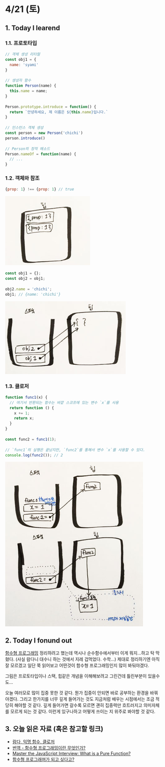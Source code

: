 # 4/21 (토)

## 1. Today I learend

### 1.1. 프로토타입

```js
// 객체 생성 리터럴
const obj1 = {
  name: 'syami'
}

// 생성자 함수
function Person(name) {
  this.name = name;
}

Person.prototype.introduce = function() {
  return `안녕하세요, 제 이름은 ${this.name}입니다.`
}

// 인스턴스 객체 생성
const person = new Person('chichi')
person.introduce()

// Person의 정적 메소드
Person.nameOf = function(name) {
  // ...
}
```
<!-- ![내가 이해한 프로토타입](../asset/prototype.jpg) -->

### 1.2. 객체와 참조

```js
{prop: 1} !== {prop: 1} // true
```
![객체 란](../asset/heap_object.jpg)

```js
const obj1 = {};
const obj2 = obj1;

obj2.name = 'chichi';
obj1; // {name: 'chichi'}
```
![참조 란](../asset/object_reference.jpg)

### 1.3. 클로저

```js
function func1(x) {
  // 여기서 반환되는 함수는 바깥 스코프에 있는 변수 `x`를 사용
  return function () {
    x += 1;
    return x;
  }
}

const func2 = func1(1);

// `func1`의 실행은 끝났지만, `func2`를 통해서 변수 `x`를 사용할 수 있다.
console.log(func2()); // 2
```

![클로저란](../asset/closure.jpg)

## 2. Today I fonund out

[함수형 프로그래밍](../JavaScript/02_Functional_programming.md) 정리하려고 했는데 역시나 순수함수에서부터 이게 뭐지...하고 탁 막혔다. (사실 람다니 대수니 하는 것에서 지레 겁먹었다. 수학...) 제대로 정리하기엔 아직 잘 모르겠고 일단 쭉 읽어보고 어떤것이 함수형 프로그래밍인지 많이 봐둬야겠다. 

그림은 프로토타입이나 스택, 힙같은 개념을 이해해보려고 그린건데 틀린부분이 있을수도...

오늘 여러모로 많이 집중 못한 것 같다. 뭔가 집중이 안되면 바로 공부하는 환경을 바꿔야겠다. 그리고 한가지를 너무 깊게 들어가는 것도 지금처럼 배우는 시점에서는 조금 적당히 해야할 것 같다. 깊게 들어가면 갈수록 모르면 괜히 집중력만 흐트러지고 의미자체를 모르게 되는 것 같다. 이런게 있구나하고 어떻게 쓰이는 지 위주로 봐야할 것 같다.

## 3. 오늘 읽은 자료 (혹은 참고할 링크)

- [람다, 익명 함수, 클로저](https://goo.gl/sNq8uU)
- [번역 - 함수형 프로그래밍이란 무엇인가?](https://sungjk.github.io/2017/07/17/fp.html)
- [Master the JavaScript Interview: What is a Pure Function?](https://goo.gl/jRpE8o)
- [함수형 프로그래머가 되고 싶다고?](https://goo.gl/we5ZEj)